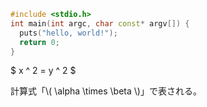 ```c++
#include <stdio.h>
int main(int argc, char const* argv[]) {
  puts("hello, world!");
  return 0;
}
```

$ x ^ 2 = y ^ 2 $

計算式「\\( \alpha \times \beta \\)」で表される。
